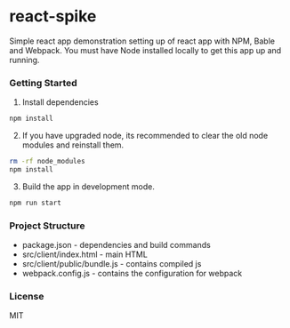 # react-spike
Simple react app demonstration setting up of react app with NPM, Bable and Webpack. You must have Node installed locally to get this app up and running.

### Getting Started

1. Install dependencies

```bash
npm install
```


2. If you have upgraded node, its recommended to clear the old node modules and reinstall them.

```bash
rm -rf node_modules
npm install
```


3. Build the app in development mode.

```bash
npm run start
```


### Project Structure

- package.json - dependencies and build commands
- src/client/index.html - main HTML
- src/client/public/bundle.js - contains compiled js
- webpack.config.js - contains the configuration for webpack


### License

MIT
